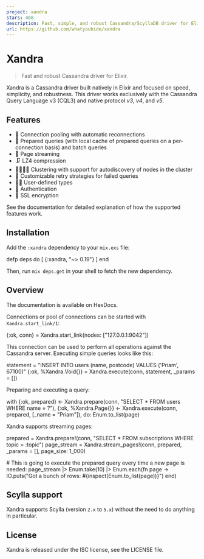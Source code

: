 ```yaml
---
project: xandra
stars: 408
description: Fast, simple, and robust Cassandra/ScyllaDB driver for Elixir.
url: https://github.com/whatyouhide/xandra
---
```


Xandra
======

> Fast and robust Cassandra driver for Elixir.

Xandra is a Cassandra driver built natively in Elixir and focused on speed, simplicity, and robustness. This driver works exclusively with the Cassandra Query Language v3 (CQL3) and native protocol _v3_, _v4_, and _v5_.

Features
--------

-   🎱 Connection pooling with automatic reconnections
-   🌯 Prepared queries (with local cache of prepared queries on a per-connection basis) and batch queries
-   📃 Page streaming
-   🗜️ LZ4 compression
-   👩‍👩‍👧‍👧 Clustering with support for autodiscovery of nodes in the cluster
-   🔁 Customizable retry strategies for failed queries
-   👩‍💻 User-defined types
-   🔑 Authentication
-   🔐 SSL encryption

See the documentation for detailed explanation of how the supported features work.

Installation
------------

Add the `:xandra` dependency to your `mix.exs` file:

defp deps do
  \[
    {:xandra, "~> 0.19"}
  \]
end

Then, run `mix deps.get` in your shell to fetch the new dependency.

Overview
--------

The documentation is available on HexDocs.

Connections or pool of connections can be started with `Xandra.start_link/1`:

{:ok, conn} \= Xandra.start\_link(nodes: \["127.0.0.1:9042"\])

This connection can be used to perform all operations against the Cassandra server. Executing simple queries looks like this:

statement \= "INSERT INTO users (name, postcode) VALUES ('Priam', 67100)"
{:ok, %Xandra.Void{}} \= Xandra.execute(conn, statement, \_params \= \[\])

Preparing and executing a query:

with {:ok, prepared} <- Xandra.prepare(conn, "SELECT \* FROM users WHERE name = ?"),
     {:ok, %Xandra.Page{}} <- Xandra.execute(conn, prepared, \[\_name \= "Priam"\]),
     do: Enum.to\_list(page)

Xandra supports streaming pages:

prepared \= Xandra.prepare!(conn, "SELECT \* FROM subscriptions WHERE topic = :topic")
page\_stream \= Xandra.stream\_pages!(conn, prepared, \_params \= \[\], page\_size: 1\_000)

\# This is going to execute the prepared query every time a new page is needed:
page\_stream
|> Enum.take(10)
|> Enum.each(fn page \-> IO.puts("Got a bunch of rows: #{inspect(Enum.to\_list(page))}") end)

Scylla support
--------------

Xandra supports Scylla (version `2.x` to `5.x`) without the need to do anything in particular.

License
-------

Xandra is released under the ISC license, see the LICENSE file.
